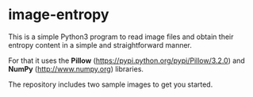 # image-entropy

This is a simple Python3 program to read image files and obtain their entropy content
in a simple and straightforward manner.

For that it uses the **Pillow** (https://pypi.python.org/pypi/Pillow/3.2.0)
and **NumPy** (http://www.numpy.org) libraries.

The repository includes two sample images to get you started.
